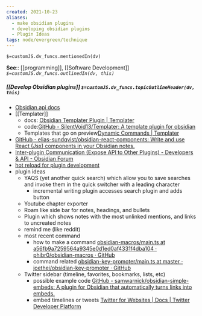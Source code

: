 ```yaml
---
created: 2021-10-23
aliases:
  - make obsidian plugins
  - developing obsidian plugins
  - Plugin Ideas
tags: node/evergreen/technique
---
```

`$=customJS.dv_funcs.mentionedIn(dv)`


**See**:: [[programming]], [[Software Development]]
*`$=customJS.dv_funcs.outlinedIn(dv, this)`*

##### [[Develop Obsidian plugins]] `$=customJS.dv_funcs.topicOutlineHeader(dv, this)`
- [Obsidian api docs](https://github.com/obsidianmd/obsidian-api/blob/bde556afa033e909ebfb9fcee8f5ef288276f78f/obsidian.d.ts#L365)
- [[Templater]]
	- docs: [Obsidian Templater Plugin | Templater](https://silentvoid13.github.io/Templater/)
	- code:[GitHub - SilentVoid13/Templater: A template plugin for obsidian](https://github.com/SilentVoid13/Templater)
	- Templates that go on preview[Dynamic Commands | Templater](https://silentvoid13.github.io/Templater/docs/commands/dynamic-command/)
- [GitHub - elias-sundqvist/obsidian-react-components: Write and use React (Jsx) components in your Obsidian notes.](https://github.com/elias-sundqvist/obsidian-react-components)
- [Inter-plugin Communication (Expose API to Other Plugins) - Developers & API - Obsidian Forum](https://forum.obsidian.md/t/inter-plugin-communication-expose-api-to-other-plugins/23618)
- [hot reload for plugin development](https://forum.obsidian.md/t/plugin-release-for-developers-hot-reload-the-plugin-s-youre-developing/12185)
- plugin ideas
	- YAQS (yet another quick search) which allow you to save searches and invoke them in the quick switcher with a leading character
		- incremental writing plugin accesses search plugin and adds button
	- Youtube chapter exporter 
	- Roam like side bar for notes, headings, and bullets
	- Plugin which shows notes with the most unlinked mentions, and links to uncreated notes
	- remind me (like reddit)
	- most recent command 
		- how to make a command [obsidian-macros/main.ts at a56fb9a7259564a9345e0d1ed0af4331f4dba104 · phibr0/obsidian-macros · GitHub](https://github.com/phibr0/obsidian-macros/blob/a56fb9a7259564a9345e0d1ed0af4331f4dba104/src/main.ts#L28)
		- command related [obsidian-key-promoter/main.ts at master · joethei/obsidian-key-promoter · GitHub](https://github.com/joethei/obsidian-key-promoter/blob/master/main.ts) 
	- Twitter sidebar (timeline, favorites, bookmarks, lists, etc)
		- possible example code [GitHub - samwarnick/obsidian-simple-embeds: A plugin for Obsidian that automatically turns links into embeds.](https://github.com/samwarnick/obsidian-simple-embeds)
		- embed timelines or tweets [Twitter for Websites | Docs | Twitter Developer Platform](https://developer.twitter.com/en/docs/twitter-for-websites)